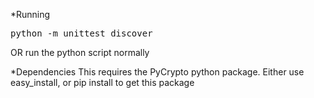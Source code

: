 *Running
<pre>python -m unittest discover</pre>
OR run the python script normally

*Dependencies
This requires the PyCrypto python package. Either use easy_install, or pip install to get this package